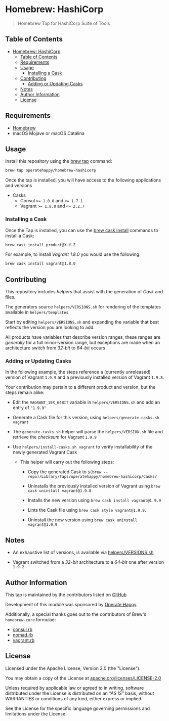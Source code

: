 # Homebrew: HashiCorp

> Homebrew Tap for HashiCorp Suite of Tools

## Table of Contents

- [Homebrew: HashiCorp](#homebrew-hashicorp)
  - [Table of Contents](#table-of-contents)
  - [Requirements](#requirements)
  - [Usage](#usage)
    - [Installing a Cask](#installing-a-cask)
  - [Contributing](#contributing)
    - [Adding or Updating Casks](#adding-or-updating-casks)
  - [Notes](#notes)
  - [Author Information](#author-information)
  - [License](#license)

## Requirements

- [Homebrew](https://github.com/Homebrew/brew)
- macOS Mojave or macOS Catalina

## Usage

Install this repository using the [brew tap](https://docs.brew.sh/Taps#the-brew-tap-command) command:

```sh
brew tap operatehappy/homebrew-hashicorp
```

Once the tap is installed, you will have access to the following applications and versions

- Casks
  - Consul `>= 1.0.0` and `<= 1.7.1`
  - Vagrant `>= 1.8.0` and `<= 2.2.7`

### Installing a Cask

Once the Tap is installed, you can use the [brew cask install](https://docs.brew.sh/How-to-Create-and-Maintain-a-Tap#installing) commands to install a Cask:

```sh
brew cask install product@X.Y.Z
```

For example, to install _Vagrant 1.8.0_  you would use the following:

```sh
brew cask install vagrant@1.8.0
```

## Contributing

This repository includes _helpers_ that assist with the generation of _Cask_ and files.

The generators source `helpers/VERSIONS.sh` for rendering of the templates available in `helpers/templates`

Start by editing `helpers/VERSIONS.sh` and expanding the variable that best reflects the version you are looking to add.

All products have variables that describe version ranges, these ranges are _generally_ for a full minor-version range, but exceptions are made when an architecture switch from _32-bit_ to _64-bit_ occurs

### Adding or Updating Casks

In the following example, the steps reference a (currently unreleased) version of Vagrant `1.9.9` and a previously installed version of Vagrant `1.9.8`.

Your contribution may pertain to a different product and version, but the steps remain alike:

- Edit the `VAGRANT_19X_64BIT` variable in `helpers/VERSIONS.sh` and add an entry of `"1.9.9"`

- Generate a Cask file for this version, using `helpers/generate-casks.sh vagrant`

- The `generate-casks.sh` helper will parse the `helpers/VERSION.sh` file and retrieve the _checksum_ for Vagrant `1.9.9`

- Use `helpers/install-casks.sh vagrant` to verify installability of the newly generated Vagrant Cask

  - This helper will carry out the following steps:

    - Copy the generated Cask to `$(brew --repo)/Library/Taps/operatehappy/homebrew-hashicorp/Casks/`

    - Uninstalls the previously installed version of Vagrant using `brew cask uninstall vagrant@1.9.8`

    - Installs the new version using `brew cask install vagrant@1.9.9`

    - Lints the Cask file using `brew cask style vagrant@1.9.9.`

    - Uninstall the new version using `brew cask uninstall vagrant@1.9.9`

## Notes

- An exhaustive list of versions, is available via [helpers/VERSIONS.sh](https://github.com/operatehappy/homebrew-hashicorp/blob/master/helpers/VERSIONS.sh)

- Vagrant switched from a _32-bit_ architecture to a _64-bit_ one after version `1.9.2`

## Author Information

This tap is maintained by the contributors listed on [GitHub](https://github.com/operatehappy/homebrew-hashicorp/graphs/contributors)

Development of this module was sponsored by [Operate Happy](https://github.com/operatehappy).

Additionally, a special thanks goes out to the contributors of Brew's `homebrew-core` formulae:

- [consul.rb](https://github.com/Homebrew/homebrew-core/commits/master/Formula/consul.rb)
- [nomad.rb](https://github.com/Homebrew/homebrew-core/commits/master/Formula/nomad.rb)
- [vagrant.rb](https://github.com/Homebrew/homebrew-core/commits/master/Formula/vagrant.rb)

## License

Licensed under the Apache License, Version 2.0 (the "License").

You may obtain a copy of the License at [apache.org/licenses/LICENSE-2.0](http://www.apache.org/licenses/LICENSE-2.0)

Unless required by applicable law or agreed to in writing, software distributed under the License is distributed on an _"AS IS"_ basis, without WARRANTIES or conditions of any kind, either express or implied.

See the License for the specific language governing permissions and limitations under the License.
